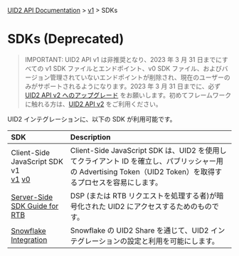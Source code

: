 [UID2 API Documentation](../../README.md) > [v1](../README.md) > SDKs

# SDKs (Deprecated)

> IMPORTANT: UID2 API v1 は非推奨となり、2023 年 3 月 31 日までにすべての v1 SDK ファイルとエンドポイント、v0 SDK ファイル、およびバージョン管理されていないエンドポイントが削除され、現在のユーザーのみがサポートされるようになります。2023 年 3 月 31 日までに、必ず [UID2 API v2 へのアップグレード](../../v2/upgrades/upgrade-guide.md) をお願いします。初めてフレームワークに触れる方は、[UID2 API v2](../../v2/summary-doc-v2.md) をご利用ください。

UID2 インテグレーションに、以下の SDK が利用可能です。

| SDK                                                                                                     | Description                                                                                                                                                  |
| :------------------------------------------------------------------------------------------------------ | :----------------------------------------------------------------------------------------------------------------------------------------------------------- |
| Client-Side JavaScript SDK v1<br/>[v1](./client-side-identity-v1.md) [v0](./client-side-identity-v0.md) | Client-Side JavaScript SDK は、UID2 を使用してクライアント ID を確立し、パブリッシャー用の Advertising Token（UID2 Token）を取得するプロセスを容易にします。 |
| [Server-Side SDK Guide for RTB](./dsp-client-v1-overview.md)                                            | DSP (または RTB リクエストを処理する者)が暗号化された UID2 にアクセスするためのものです。                                                                    |
| [Snowflake Integration](./snowflake_integration.md)                                                     | Snowflake の UID2 Share を通じて、UID2 インテグレーションの設定と利用を可能にします。                                                                        |
